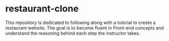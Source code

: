 # restaurant-clone

This repository is dedicated to following along with a tutorial to create a restaurant website. The goal is to become fluent in Front-end concepts and understand the reasoning behind each step the instructor takes.
